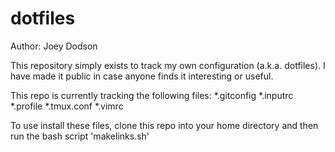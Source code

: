 # dotfiles
Author: Joey Dodson

This repository simply exists to track my own configuration (a.k.a. dotfiles). I have made it public in case anyone finds it interesting or useful. 

This repo is currently tracking the following files:
    *.gitconfig
    *.inputrc
    *.profile
    *.tmux.conf
    *.vimrc

To use install these files, clone this repo into your home directory and then run the bash script 'makelinks.sh'
